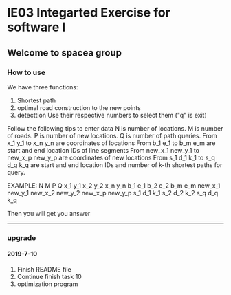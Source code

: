 # IE03 Integarted Exercise for software I  
## Welcome to spacea group

### How to use
We have three functions:
  1. Shortest path
  2. optimal road construction to the new points
  3. detecttion
  Use their respective numbers to select them ("q" is exit)
  
Follow the following tips to enter data
    N is number of locations.
    M is number of roads.
    P is number of new locations.
    Q is number of path queries.
    From x_1 y_1 to x_n y_n are coordinates of locations
    From b_1 e_1 to b_m e_m are start and end location IDs of line segments
    From new_x_1 new_y_1 to new_x_p new_y_p are coordinates of new locations
    From s_1 d_1 k_1 to s_q d_q k_q are start and end location IDs and number of k-th shortest paths for query.
  
EXAMPLE:
    N M P Q
    x_1 y_1
    x_2 y_2
    x_n y_n
    b_1 e_1
    b_2 e_2
    b_m e_m
    new_x_1 new_y_1
    new_x_2 new_y_2
    new_x_p new_y_p
    s_1 d_1 k_1
    s_2 d_2 k_2
    s_q d_q k_q
  
Then you will get you answer

------
### upgrade
#### 2019-7-10
1. Finish README file
2. Continue finish task 10
3. optimization program
